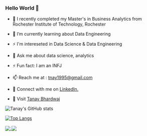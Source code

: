 ### Hello World 👋



- 🔭 I recently completed my Master's in Business Analytics from Rochester Institute of Technology, Rochester 
- 🌱 I’m currently learning about Data Engineering
-  ⚡ I'm intereseted in Data Science & Data Engineering
- 💬 Ask me about data science, analytics
- ⚡ Fun fact: I am an INFJ
- 📫 Reach me at : tnay1995@gmail.com



- 🤝 Connect with me on <a href="https://www.linkedin.com/in/tanaybhardwaj/">LinkedIn.</a>
- 👾 Visit [Tanay Bhardwaj](https://tanaybhardwaj.com)

![Tanay's GitHub stats](https://github-readme-stats.vercel.app/api?username=Tanay0510&show_icons=true&theme=radical)

[![Top Langs](https://github-readme-stats.vercel.app/api/top-langs/?username=Tanay0510&layout=compact&theme=radical)](https://github.com/anuraghazra/github-readme-stats)

<a href="https://github.com/Tanay0510/Data-Pipeline-with-Airflow">
  <img align="center" src="https://github-readme-stats.vercel.app/api/pin/?username=Tanay0510&repo=Data-Pipeline-with-Airflow" />
</a>
<a href="https://github.com/Tanay0510/New-York-City-Yellow-Taxi-Time-Series-Analysis">
  <img align="center" src="https://github-readme-stats.vercel.app/api/pin/?username=Tanay0510&repo=New-York-City-Yellow-Taxi-Time-Series-Analysis" />
</a>
